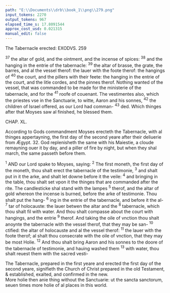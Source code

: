 ```yaml
---
path: "E:\\Documents\\drb\\book_1\\png\\279.png"
input_tokens: 2270
output_tokens: 967
elapsed_time_s: 17.8091544
approx_cost_usd: 0.021315
manual_edit: false
---
```

The Tabernacle erected: EXODVS. 259

<sup>37</sup> the altar of gold, and the ointment, and the incense of spices: <sup>38</sup> and the hanging in the entrie of the tabernacle: <sup>39</sup> the altar of brasse, the grate, the barres, and al the vessel therof: the lauer with the foote therof: the hangings of <sup>40</sup> the court, and the pillers with their feete: the hanging in the entrie of the court, and the litle cordes, and the pinnes therof. Nothing wanted of the vessel, that was commanded to be made for the ministerie of the tabernacle, and for the <sup>41</sup> roofe of couenant. The vestimentes also, which the priestes vse in the Sanctuarie, to witte, Aaron and his sonnes, <sup>42</sup> the children of Israel offered, as our Lord had comman- <sup>43</sup> ded. Which thinges after that Moyses saw al finished, he blessed them.

CHAP. XL.

<aside>According to Gods commandment Moyses erecteth the Tabernacle, with al thinges appertayning, the first day of the second yeare after their deliuerie from Ægypt. 32. God replenisheth the same with his Maiestie, a cloude remayning ouer it by day, and a piller of fire by night, but when they shal march, the same passeth before them.</aside>

<sup>1</sup> AND our Lord spake to Moyses, saying: <sup>2</sup> The first moneth, the first day of the moneth, thou shalt erect the tabernacle of the testimonie, <sup>3</sup> and shalt put in it the arke, and shalt let downe before it the veile: <sup>4</sup> and bringing in the table, thou shalt set vpon it the thinges that are commanded after the rite. The candlesticke shal stand with the lampes <sup>5</sup> therof, and the altar of gold whereon the incense is burned, before the arke of testimonie. Thou shalt put the hang- <sup>6</sup> ing in the entrie of the tabernacle, and before it the al- <sup>7</sup> tar of holocauste: the lauer betwen the altar and the <sup>8</sup> tabernacle, which thou shalt fil with water. And thou shalt compasse about the court with hangings, and the entrie <sup>9</sup> therof. And taking the oile of vnction thou shalt anoynte the tabernacle with the vessel therof, that they may be san- <sup>10</sup> ctified: the altar of holocauste and al the vessel therof: <sup>11</sup> the lauer with the foote therof; al shalt thou consecrate with the oile of vnction, that they may be most Holie. <sup>12</sup> And thou shalt bring Aaron and his sonnes to the doore of the tabernacle of testimonie, and hauing washed them <sup>13</sup> with water, thou shalt reuest them with the sacred vesti-

<aside>The Tabernacle, prepared in the first yeare and erected the first day of the second yeare, signifieth the Church of Christ prepared in the old Testament, & established, exalted, and confirmed in the new.</aside>

<aside>More holie then anie thing without the Sanctuarie: ut the sancta sanctorum, seuen times more holie of al places in this world.</aside>

[^1]: The Tabernacle, prepared in the first yeare and erected the first day of the second yeare, signifieth the Church of Christ prepared in the old Testament, & established, exalted, and confirmed in the new.

[^2]: More holie then anie thing without the Sanctuarie: ut the sancta sanctorum, seuen times more holie of al places in this world.